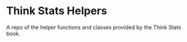 Think Stats Helpers
==============

A repo of the helper functions and classes provided by the Think Stats book.
